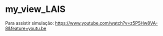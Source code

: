 # my_view_LAIS
Para assistir simulação:
https://www.youtube.com/watch?v=z5P5Hw8VA-8&feature=youtu.be
